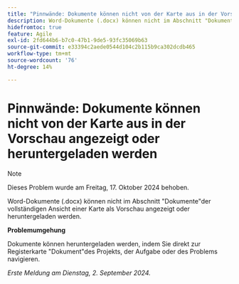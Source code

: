 ```yaml
---
title: "Pinnwände: Dokumente können nicht von der Karte aus in der Vorschau angezeigt oder heruntergeladen werden"
description: Word-Dokumente (.docx) können nicht im Abschnitt "Dokumente"der detaillierten Kartenansicht als Vorschau angezeigt oder heruntergeladen werden.
hidefromtoc: true
feature: Agile
exl-id: 2fd644b6-b7c0-47b1-9de5-93fc35069b63
source-git-commit: e33394c2aede0544d104c2b115b9ca302dcdb465
workflow-type: tm+mt
source-wordcount: '76'
ht-degree: 14%

---
```


# Pinnwände: Dokumente können nicht von der Karte aus in der Vorschau angezeigt oder heruntergeladen werden

>[!NOTE]
>
>Dieses Problem wurde am Freitag, 17. Oktober 2024 behoben.

Word-Dokumente (.docx) können nicht im Abschnitt &quot;Dokumente&quot;der vollständigen Ansicht einer Karte als Vorschau angezeigt oder heruntergeladen werden.

**Problemumgehung**

Dokumente können heruntergeladen werden, indem Sie direkt zur Registerkarte &quot;Dokument&quot;des Projekts, der Aufgabe oder des Problems navigieren.

_Erste Meldung am Dienstag, 2. September 2024._
